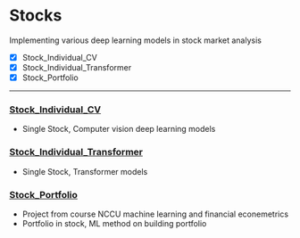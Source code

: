 # Stocks
Implementing various deep learning models in stock market analysis
- [X] Stock_Individual_CV
- [x] Stock_Individual_Transformer
- [x] Stock_Portfolio
---

### [Stock_Individual_CV](https://github.com/KJJHHH/Stocks/tree/main/Stock_Individual_CV)
- Single Stock, Computer vision deep learning models
### [Stock_Individual_Transformer](https://github.com/KJJHHH/Stocks/tree/main/Stock_Individual_Transformer)
- Single Stock, Transformer models
### [Stock_Portfolio](https://github.com/KJJHHH/Stocks/tree/main/Stock_Portfolio)
- Project from course NCCU machine learning and financial econemetrics  
- Portfolio in stock, ML method on building portfolio
